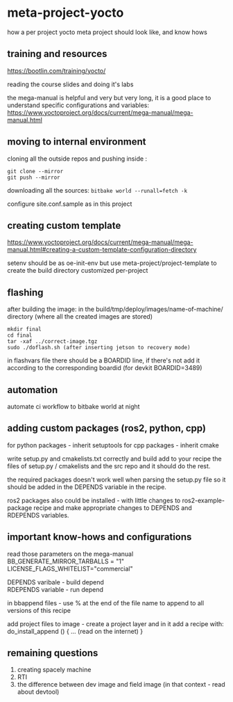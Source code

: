 # meta-project-yocto
how a per project yocto meta project should look like, and know hows

## training and resources 
https://bootlin.com/training/yocto/

reading the course slides and doing it's labs 

the mega-manual is helpful and very but very long, it is a good place to understand specific configurations and variables: 
https://www.yoctoproject.org/docs/current/mega-manual/mega-manual.html

## moving to internal environment
cloning all the outside repos and pushing inside : 
```
git clone --mirror
git push --mirror
```

downloading all the sources: 
```bitbake world --runall=fetch -k```

configure site.conf.sample as in this project 

## creating custom template 
https://www.yoctoproject.org/docs/current/mega-manual/mega-manual.html#creating-a-custom-template-configuration-directory
 
setenv should be as oe-init-env but use meta-project/project-template to create the build directory customized per-project

## flashing 
after building the image: 
in the build/tmp/deploy/images/name-of-machine/ directory (where all the created images are stored)

```
mkdir final
cd final 
tar -xaf ../correct-image.tgz
sudo ./doflash.sh (after inserting jetson to recovery mode)
```
in flashvars file there should be a BOARDID line, if there's not add it according to the corresponding boardid (for devkit BOARDID=3489)

## automation 
automate ci workflow to bitbake world at night 

## adding custom packages (ros2, python, cpp)
for python packages - 
inherit setuptools 
for cpp packages - 
inherit cmake 

write setup.py and cmakelists.txt correctly and build add to your recipe the files of setup.py / cmakelists and the src repo and it should do the rest. 

the required packages doesn't work well when parsing the setup.py file so it should be added in the DEPENDS variable in the recipe. 

ros2 packages also could be installed - with little changes to ros2-example-package recipe and make appropriate changes to DEPENDS and RDEPENDS variables.

## important know-hows and configurations 
read those parameters on the mega-manual    
BB_GENERATE_MIRROR_TARBALLS = "1" 
LICENSE_FLAGS_WHITELIST="commercial"

DEPENDS varibale - build depend  
RDEPENDS variable - run depend 

in bbappend files - use % at the end of the file name to append to all versions of this recipe 

add project files to image -
create a project layer and in it add a recipe with: 
do_install_append () { 
    ... (read on the internet)
} 

## remaining questions 
1. creating spacely machine 
2. RTI 
3. the difference between dev image and field image (in that context - read about devtool)
